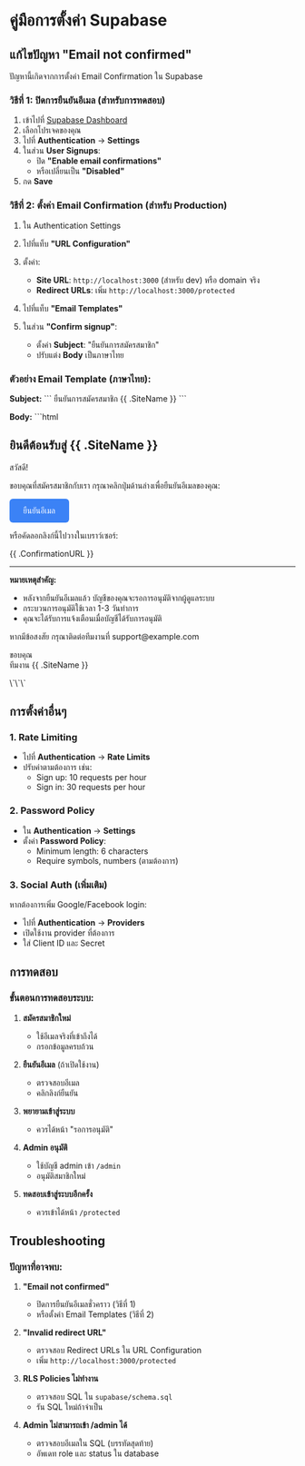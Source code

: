# คู่มือการตั้งค่า Supabase

## แก้ไขปัญหา "Email not confirmed"

ปัญหานี้เกิดจากการตั้งค่า Email Confirmation ใน Supabase

### วิธีที่ 1: ปิดการยืนยันอีเมล (สำหรับการทดสอบ)

1. เข้าไปที่ [Supabase Dashboard](https://supabase.com/dashboard)
2. เลือกโปรเจคของคุณ
3. ไปที่ **Authentication** → **Settings**
4. ในส่วน **User Signups**:
   - ปิด **"Enable email confirmations"** 
   - หรือเปลี่ยนเป็น **"Disabled"**
5. กด **Save**

### วิธีที่ 2: ตั้งค่า Email Confirmation (สำหรับ Production)

1. ใน Authentication Settings
2. ไปที่แท็บ **"URL Configuration"**
3. ตั้งค่า:
   - **Site URL**: `http://localhost:3000` (สำหรับ dev) หรือ domain จริง
   - **Redirect URLs**: เพิ่ม `http://localhost:3000/protected`

4. ไปที่แท็บ **"Email Templates"**
5. ในส่วน **"Confirm signup"**:
   - ตั้งค่า **Subject**: "ยืนยันการสมัครสมาชิก"
   - ปรับแต่ง **Body** เป็นภาษาไทย

### ตัวอย่าง Email Template (ภาษาไทย):

**Subject:**
\`\`\`
ยืนยันการสมัครสมาชิก {{ .SiteName }}
\`\`\`

**Body:**
\`\`\`html
<!DOCTYPE html>
<html>
<head>
  <meta charset="utf-8">
  <title>ยืนยันการสมัครสมาชิก</title>
</head>
<body>
  <h2>ยินดีต้อนรับสู่ {{ .SiteName }}</h2>
  
  <p>สวัสดี!</p>
  
  <p>ขอบคุณที่สมัครสมาชิกกับเรา กรุณาคลิกปุ่มด้านล่างเพื่อยืนยันอีเมลของคุณ:</p>
  
  <a href="{{ .ConfirmationURL }}" 
     style="background-color: #3b82f6; color: white; padding: 12px 24px; 
            text-decoration: none; border-radius: 6px; display: inline-block;">
    ยืนยันอีเมล
  </a>
  
  <p>หรือคัดลอกลิงก์นี้ไปวางในเบราว์เซอร์:</p>
  <p>{{ .ConfirmationURL }}</p>
  
  <hr>
  
  <p><strong>หมายเหตุสำคัญ:</strong></p>
  <ul>
    <li>หลังจากยืนยันอีเมลแล้ว บัญชีของคุณจะรอการอนุมัติจากผู้ดูแลระบบ</li>
    <li>กระบวนการอนุมัติใช้เวลา 1-3 วันทำการ</li>
    <li>คุณจะได้รับการแจ้งเตือนเมื่อบัญชีได้รับการอนุมัติ</li>
  </ul>
  
  <p>หากมีข้อสงสัย กรุณาติดต่อทีมงานที่ support@example.com</p>
  
  <p>ขอบคุณ<br>ทีมงาน {{ .SiteName }}</p>
</body>
</html>
\`\`\`

## การตั้งค่าอื่นๆ

### 1. Rate Limiting
- ไปที่ **Authentication** → **Rate Limits**
- ปรับค่าตามต้องการ เช่น:
  - Sign up: 10 requests per hour
  - Sign in: 30 requests per hour

### 2. Password Policy
- ใน **Authentication** → **Settings** 
- ตั้งค่า **Password Policy**:
  - Minimum length: 6 characters
  - Require symbols, numbers (ตามต้องการ)

### 3. Social Auth (เพิ่มเติม)
หากต้องการเพิ่ม Google/Facebook login:
- ไปที่ **Authentication** → **Providers**
- เปิดใช้งาน provider ที่ต้องการ
- ใส่ Client ID และ Secret

## การทดสอบ

### ขั้นตอนการทดสอบระบบ:

1. **สมัครสมาชิกใหม่**
   - ใช้อีเมลจริงที่เข้าถึงได้
   - กรอกข้อมูลครบถ้วน

2. **ยืนยันอีเมล** (ถ้าเปิดใช้งาน)
   - ตรวจสอบอีเมล
   - คลิกลิงก์ยืนยัน

3. **พยายามเข้าสู่ระบบ**
   - ควรได้หน้า "รอการอนุมัติ"

4. **Admin อนุมัติ**
   - ใช้บัญชี admin เข้า `/admin`
   - อนุมัติสมาชิกใหม่

5. **ทดสอบเข้าสู่ระบบอีกครั้ง**
   - ควรเข้าได้หน้า `/protected`

## Troubleshooting

### ปัญหาที่อาจพบ:

1. **"Email not confirmed"**
   - ปิดการยืนยันอีเมลชั่วคราว (วิธีที่ 1)
   - หรือตั้งค่า Email Templates (วิธีที่ 2)

2. **"Invalid redirect URL"**
   - ตรวจสอบ Redirect URLs ใน URL Configuration
   - เพิ่ม `http://localhost:3000/protected`

3. **RLS Policies ไม่ทำงาน**
   - ตรวจสอบ SQL ใน `supabase/schema.sql`
   - รัน SQL ใหม่ถ้าจำเป็น

4. **Admin ไม่สามารถเข้า /admin ได้**
   - ตรวจสอบอีเมลใน SQL (บรรทัดสุดท้าย)
   - อัพเดท role และ status ใน database
